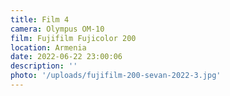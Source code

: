 ```yaml
---
title: Film 4
camera: Olympus OM-10
film: Fujifilm Fujicolor 200
location: Armenia
date: 2022-06-22 23:00:06
description: ''
photo: '/uploads/fujifilm-200-sevan-2022-3.jpg'
---
```

